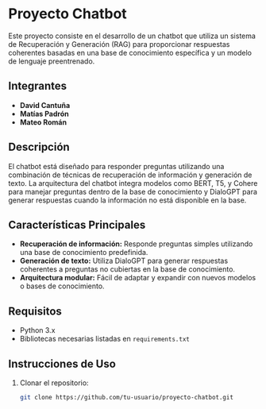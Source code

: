 # Proyecto Chatbot

Este proyecto consiste en el desarrollo de un chatbot que utiliza un sistema de Recuperación y Generación (RAG) para proporcionar respuestas coherentes basadas en una base de conocimiento específica y un modelo de lenguaje preentrenado.

## Integrantes

- **David Cantuña**
- **Matías Padrón**
- **Mateo Román**

## Descripción

El chatbot está diseñado para responder preguntas utilizando una combinación de técnicas de recuperación de información y generación de texto. La arquitectura del chatbot integra modelos como BERT, T5, y Cohere para manejar preguntas dentro de la base de conocimiento y DialoGPT para generar respuestas cuando la información no está disponible en la base.

## Características Principales

- **Recuperación de información:** Responde preguntas simples utilizando una base de conocimiento predefinida.
- **Generación de texto:** Utiliza DialoGPT para generar respuestas coherentes a preguntas no cubiertas en la base de conocimiento.
- **Arquitectura modular:** Fácil de adaptar y expandir con nuevos modelos o bases de conocimiento.

## Requisitos

- Python 3.x
- Bibliotecas necesarias listadas en `requirements.txt`

## Instrucciones de Uso

1. Clonar el repositorio:
   ```bash
   git clone https://github.com/tu-usuario/proyecto-chatbot.git
